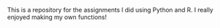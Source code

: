 This is a repository for the assignments I did using Python and R.
I really enjoyed making my own functions!
